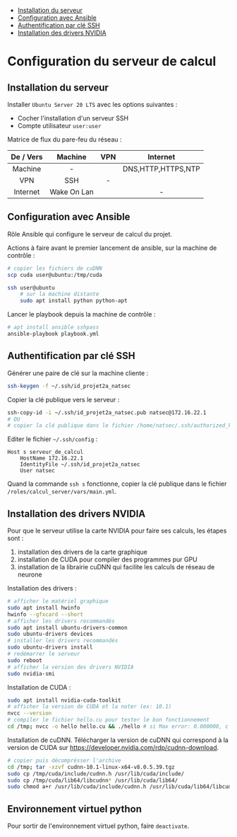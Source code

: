 - [Installation du serveur](#installation-du-serveur)
- [Configuration avec Ansible](#configuration-avec-ansible)
- [Authentification par clé SSH](#authentification-par-clé-ssh)
- [Installation des drivers NVIDIA](#installation-des-drivers-nvidia)

# Configuration du serveur de calcul

## Installation du serveur

Installer `Ubuntu Server 20 LTS` avec les options suivantes :
- Cocher l'installation d'un serveur SSH
- Compte utilisateur `user:user`

Matrice de flux du pare-feu du réseau :

| De / Vers |   Machine   |  VPN  |      Internet      |
| :-------: | :---------: | :---: | :----------------: |
|  Machine  |      -      |       | DNS,HTTP,HTTPS,NTP |
|    VPN    |     SSH     |   -   |                    |
| Internet  | Wake On Lan |       |         -          |

## Configuration avec Ansible

Rôle Ansible qui configure le serveur de calcul du projet.

Actions à faire avant le premier lancement de ansible, sur la machine de contrôle :
```bash
# copier les fichiers de cuDNN
scp cuda user@ubuntu:/tmp/cuda

ssh user@ubuntu
    # sur la machine distante
    sudo apt install python python-apt
```

Lancer le playbook depuis la machine de contrôle :
```bash
# apt install ansible sshpass
ansible-playbook playbook.yml
```

## Authentification par clé SSH

Générer une paire de clé sur la machine cliente :
```bash
ssh-keygen -f ~/.ssh/id_projet2a_natsec
```

Copier la clé publique vers le serveur :
```bash
ssh-copy-id -i ~/.ssh/id_projet2a_natsec.pub natsec@172.16.22.1
# OU
# copier la clé publique dans le fichier /home/natsec/.ssh/authorized_keys du serveur
```

Editer le fichier `~/.ssh/config` :
```
Host s serveur_de_calcul
    HostName 172.16.22.1
    IdentityFile ~/.ssh/id_projet2a_natsec
    User natsec
```

Quand la commande `ssh s` fonctionne, copier la clé publique dans le fichier `/roles/calcul_server/vars/main.yml`.

## Installation des drivers NVIDIA

Pour que le serveur utilise la carte NVIDIA pour faire ses calculs, les étapes sont :
1. installation des drivers de la carte graphique
2. installation de CUDA pour compiler des programmes pur GPU
3. installation de la librairie cuDNN qui facilite les calculs de réseau de neurone

Installation des drivers :
```bash
# afficher le matériel graphique
sudo apt install hwinfo
hwinfo --gfxcard --short
# afficher les drivers recommandés
sudo apt install ubuntu-drivers-common
sudo ubuntu-drivers devices
# installer les drivers recommandés
sudo ubuntu-drivers install
# redémarrer le serveur
sudo reboot
# afficher la version des drivers NVIDIA
sudo nvidia-smi
```

Installation de CUDA :
```bash
sudo apt install nvidia-cuda-toolkit
# afficher la version de CUDA et la noter (ex: 10.1)
nvcc --version
# compiler le fichier hello.cu pour tester le bon fonctionnement
cd /tmp; nvcc -o hello hello.cu && ./hello # si Max error: 0.000000, c'est bon
```

Installation de cuDNN. Télécharger la version de cuDNN qui correspond à la version de CUDA sur https://developer.nvidia.com/rdp/cudnn-download.
```bash
# copier puis décomprésser l'archive
cd /tmp; tar -xzvf cudnn-10.1-linux-x64-v8.0.5.39.tgz
sudo cp /tmp/cuda/include/cudnn.h /usr/lib/cuda/include/
sudo cp /tmp/cuda/lib64/libcudnn* /usr/lib/cuda/lib64/
sudo chmod a+r /usr/lib/cuda/include/cudnn.h /usr/lib/cuda/lib64/libcudnn*
```

## Environnement virtuel python

Pour sortir de l'environnement virtuel python, faire `deactivate`.
